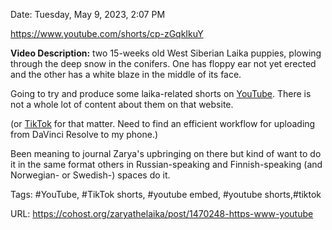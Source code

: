 Date: Tuesday, May 9, 2023, 2:07 PM

https://www.youtube.com/shorts/cp-zGqkIkuY

**Video Description:** two 15-weeks old West Siberian Laika puppies, plowing through the deep snow in the conifers. One has floppy ear not yet erected and the other has a white blaze in the middle of its face.

Going to try and produce some laika-related shorts on [YouTube](https://www.youtube.com/@zaryathelaika). There is not a whole lot of content about them on that website. 

(or [TikTok](https://www.tiktok.com/@zaryathelaika) for that matter. Need to find an efficient workflow for uploading from DaVinci Resolve to my phone.)

Been meaning to journal Zarya's upbringing on there but kind of want to do it in the same format others in Russian-speaking and Finnish-speaking (and Norwegian- or Swedish-) spaces do it.

Tags: #YouTube, #TikTok shorts, #youtube embed, #youtube shorts,#tiktok

URL: https://cohost.org/zaryathelaika/post/1470248-https-www-youtube
